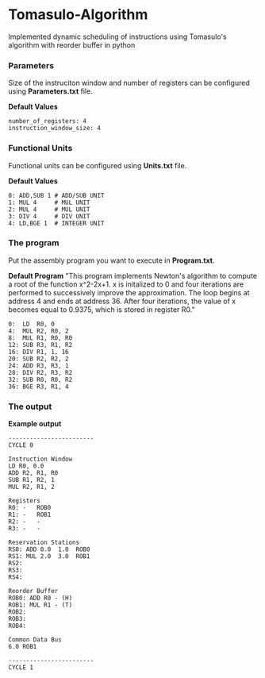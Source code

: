# Tomasulo-Algorithm
   Implemented dynamic scheduling of instructions using Tomasulo's algorithm with reorder buffer in python

### Parameters
Size of the instruciton window and number of registers can be configured using **Parameters.txt** file.

**Default Values**
```
number_of_registers: 4
instruction_window_size: 4
```

### Functional Units
Functional units can be configured using **Units.txt** file.

**Default Values**
```
0: ADD,SUB 1 # ADD/SUB UNIT
1: MUL 4     # MUL UNIT
2: MUL 4     # MUL UNIT
3: DIV 4     # DIV UNIT
4: LD,BGE 1  # INTEGER UNIT
```

### The program
Put the assembly program you want to execute in **Program.txt**.


**Default Program**
"This program implements Newton's algorithm to compute a root of the function x^2-2x+1.
x is initalized to 0 and four iterations are performed to successively improve the approximation.
The loop begins at address 4 and ends at address 36.
After four iterations, the value of x becomes equal to 0.9375, which is stored in register R0."

```
0:  LD  R0, 0
4:  MUL R2, R0, 2
8:  MUL R1, R0, R0
12: SUB R3, R1, R2
16: DIV R1, 1, 16
20: SUB R2, R2, 2
24: ADD R3, R3, 1
28: DIV R2, R3, R2
32: SUB R0, R0, R2 
36: BGE R3, R1, 4
```
### The output
**Example output**
```
------------------------
CYCLE 0

Instruction Window
LD R0, 0.0
ADD R2, R1, R0
SUB R1, R2, 1
MUL R2, R1, 2

Registers
R0: -   ROB0
R1: -   ROB1
R2: -   -
R3: -   -

Reservation Stations
RS0: ADD 0.0  1.0  ROB0  
RS1: MUL 2.0  3.0  ROB1
RS2:  
RS3:
RS4:

Reorder Buffer
ROB0: ADD R0 - (H)
ROB1: MUL R1 - (T)
ROB2:
ROB3:
ROB4:

Common Data Bus
6.0 ROB1

------------------------
CYCLE 1
```



